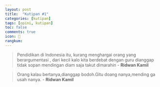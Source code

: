 ```yaml
---
layout: post
title:  "Kutipan #1"
categories: [kutipan]
tags: [opini, kutipan]
toc: false
comments: true
icon: 📜
rangkum:
---
```


> Pendidikan di Indonesia itu, kurang menghargai orang yang berargumentasi , dari kecil kalo kita berdebat dengan guru dianggap tidak sopan mendingan diam saja takut dimarahin - **Ridwan Kamil**

> Orang kalau bertanya,dianggap bodoh.Gitu doang nanya,mending ga usah nanya. - **Ridwan Kamil**


 